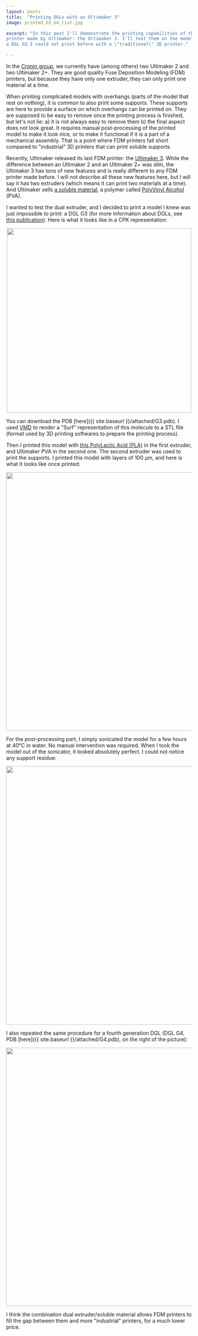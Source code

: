 ```yaml
---
layout: posts
title:  "Printing DGLs with an Ultimaker 3"
image: printed_G3_G4_list.jpg

excerpt: "In this post I'll demonstrate the printing capabilities of the latest 3D
printer made by Ultimaker: the Ultimaker 3. I'll test them on the model of
a DGL G3 I could not print before with a \"traditional\" 3D printer."

---
```


In the [Cronin group](http://www.chem.gla.ac.uk/cronin/), we currently have
(among others) two Ultimaker 2 and two Ultimaker 2+. They are good quality
Fuse Deposition Modeling (FDM) printers, but because they have only one
extruder, they can only print one material at a time.  

When printing complicated models with overhangs (parts of the model that
rest on nothing), it is common to also print some supports. These supports
are here to provide a surface on which overhangs can be printed on. They
are supposed to be easy to remove once the printing process is finished,
but let's not lie: a) it is not always easy to remove them b) the final
aspect does not look great. It requires manual post-processing of the printed
model to make it look nice, or to make it functional if it is a part of a
mechanical assembly. That is a point where FDM printers fall short compared
to "industrial" 3D printers that can print soluble supports.

Recently, Ultimaker released its last FDM printer: the [Ultimaker
3](https://ultimaker.com/en/products/ultimaker-3). While the difference
between an Ultimaker 2 and an Ultimaker 2+ was slim, the Ultimaker 3 has tons
of new features and is really different to any FDM printer made before. I will
not describe all these new features here, but I will say it has two extruders
(which means it can print two materials at a time). And Ultimaker sells [a
soluble material](https://ultimaker.com/en/products/materials/pva), a polymer
called [PolyVinyl Alcohol](https://en.wikipedia.org/wiki/Polyvinyl_alcohol)
(PVA).

I wanted to test the dual extruder, and I decided to print a model I knew was
just impossible to print: a DGL G3 (for more information about DGLs, see [this
publication](http://onlinelibrary.wiley.com/wol1/doi/10.1002/chem.201704147/abstract)).
Here is what it looks like in a CPK representation:

<p align="center">
  <img width="500" src="{{ site.baseurl }}/images/cpk.jpg">
</p>

You can download the PDB [here]({{ site.baseurl }}/attached/G3.pdb). I used
[VMD](http://www.ks.uiuc.edu/Research/vmd/) to render a "Surf" representation
of this molecule to a STL file (format used by 3D printing softwares to
prepare the printing process).  


Then I printed this model with [this PolyLactic Acid
(PLA)](http://www.eumakers.com/en/filamento-pla-azzurro-perla.html?___SID=U)
in the first extruder, and Ultimaker PVA in the second one. The second
extruder was used to print the supports. I printed this model with layers
of 100 µm, and here is what it looks like once printed:

<p align="center">
  <img width="700" src="{{ site.baseurl }}/images/pva_support.jpg">
</p>

For the post-processing part, I simply sonicated the model for a few hours at
40°C in water. No manual intervention was required. When I took the model
out of the sonicator, it looked absolutely perfect. I could not notice any
support residue:

<p align="center">
  <img width="700" src="{{ site.baseurl }}/images/printed_G3.jpg">
</p>

I also repeated the same procedure for a fourth generation DGL (DGL G4,
PDB [here]({{ site.baseurl }}/attached/G4.pdb), on the right of the picture):

<p align="center">
  <img width="700" src="{{ site.baseurl }}/images/printed_G3_G4_article.jpg">
</p>

I think the combination dual extruder/soluble material allows FDM printers
to fill the gap between them and more "industrial" printers, for a much
lower price.
